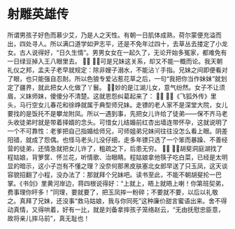 # 射雕英雄传

所谓男孩子好色而慕少艾，乃是人之天性。有朝一日肌体成熟，荷尔蒙便充溢而出，四处寻人。所以满口道学如尹志平，还是不免年过四十，去草丛去搂定了小龙女。古人说得好，“日久生情”。男男女女在一起久了，无论开始多冤家，都难免有一日绿豆掉入王八眼里去。

可是兄妹这关系，却又不能一概而论。我天朝礼仪之邦，孟夫子老早就规定：除非嫂子溺水，不能沾丫手指。兄妹之间即便看对了眼，也只能强自忍耐。所以色狼专爱沾惹花草之后，一句“我把你当作妹妹”就划定了疆界，就此把女人化做了丫鬟。
妙的是江湖儿女，意气纷然。女子不让须眉，义妹师妹，傻傻分不清楚。这就恩怨纠葛起来了：

《飞狐外传》里头，马行空女儿春花和徐峥就属于典型师兄妹。走镖的老人家不是深堂大院，女儿要找的是饭托不是攀龙附凤。所以一遇到事，先把女儿许给了徒弟——保不齐马老头收徒弟时就是带着择婿的念头。可惜女儿结婚前红杏出墙连带怀孕，这就说明了一个不可靠性：老爹把自己指婚给师兄，可师姐弟兄妹间往往没怎么看上眼。阴差阳错，就成了怨偶。也怪马老头儿没仔细，走多年镖只选了一个笨而暴躁、不善经营的徒弟，还情急就把女儿许了，粗疏之下，后患无穷。

胡斐洞庭湖找了程姑娘，背箩筐、怀兰花，听情歌、治眼睛。程姑娘拿他筷子吃白菜，已经是太明显的暗示，这小子岂有不懂之理？没奈何那黑皮肤塞北女郎早送了只玉凤，这天谈容貌招翻了小程，没办法了：那就拜个兄妹吧。读书至此，不能不朝胡斐抡一巴掌。《书剑》里黄河岸边，蒋四根说得好：“上就上，晤上就晤上喇！你第班契弟，费事理你旰多！”同理，要就要了，把玉凤摔一粉碎；不要就不要，以后以礼敬之。真拜了兄妹，还没事“救马姑娘，我与你同死”这种廉价甜言蜜语出来。舍不得动真情，又得哄着，好有一比，就是刘备拿摔孩子笼络赵云，“无由抚慰忠臣意，故将亲儿摔马前”，真无耻也！
